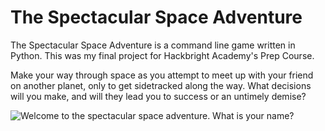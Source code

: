 # The Spectacular Space Adventure
The Spectacular Space Adventure is a command line game written in Python. This was my final project for Hackbright Academy's Prep Course.

Make your way through space as you attempt to meet up with your friend on another planet, only to get sidetracked along the way. What decisions will you make, and will they lead you to success or an untimely demise?

![Welcome to the spectacular space adventure. What is your name?](https://user-images.githubusercontent.com/96971685/198813351-aac27cbd-e8a3-465d-9760-20ec4b64ea10.gif)
